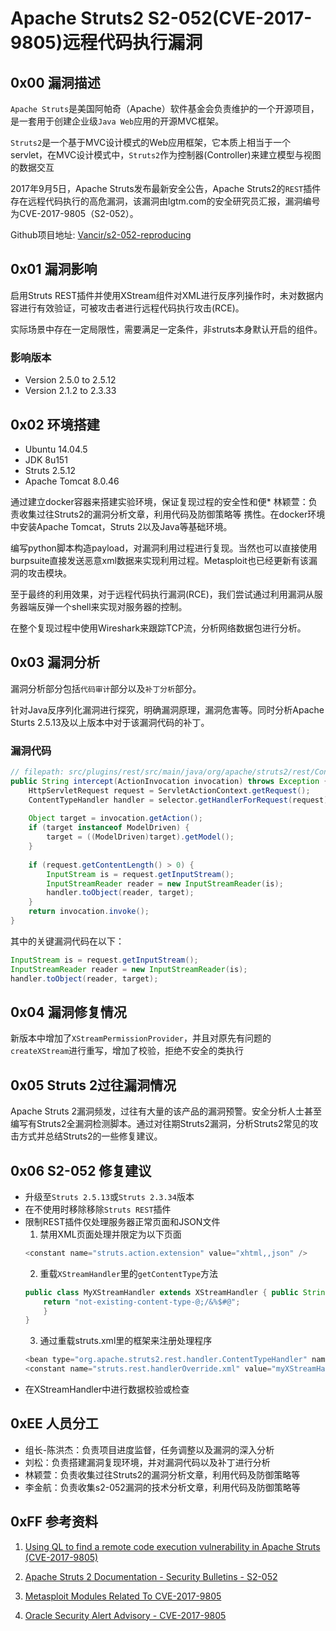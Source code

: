 # Apache Struts2 S2-052(CVE-2017-9805)远程代码执行漏洞

## 0x00 漏洞描述

`Apache Struts`是美国阿帕奇（Apache）软件基金会负责维护的一个开源项目，是一套用于创建企业级`Java Web`应用的开源MVC框架。

`Struts2`是一个基于MVC设计模式的Web应用框架，它本质上相当于一个servlet，在MVC设计模式中，`Struts2`作为控制器(Controller)来建立模型与视图的数据交互

2017年9月5日，Apache Struts发布最新安全公告，Apache Struts2的`REST`插件存在远程代码执行的高危漏洞，该漏洞由lgtm.com的安全研究员汇报，漏洞编号为CVE-2017-9805（S2-052）。

Github项目地址: [Vancir/s2-052-reproducing](https://github.com/Vancir/s2-052-reproducing)

## 0x01 漏洞影响

启用Struts REST插件并使用XStream组件对XML进行反序列操作时，未对数据内容进行有效验证，可被攻击者进行远程代码执行攻击(RCE)。

实际场景中存在一定局限性，需要满足一定条件，非struts本身默认开启的组件。

### 影响版本

* Version 2.5.0 to 2.5.12
* Version 2.1.2 to 2.3.33

## 0x02 环境搭建

* Ubuntu 14.04.5
* JDK 8u151
* Struts 2.5.12
* Apache Tomcat 8.0.46

通过建立docker容器来搭建实验环境，保证复现过程的安全性和便* 林颖萱：负责收集过往Struts2的漏洞分析文章，利用代码及防御策略等
携性。在docker环境中安装Apache Tomcat，Struts 2以及Java等基础环境。

编写python脚本构造payload，对漏洞利用过程进行复现。当然也可以直接使用burpsuite直接发送恶意xml数据来实现利用过程。Metasploit也已经更新有该漏洞的攻击模块。

至于最终的利用效果，对于远程代码执行漏洞(RCE)，我们尝试通过利用漏洞从服务器端反弹一个shell来实现对服务器的控制。

在整个复现过程中使用Wireshark来跟踪TCP流，分析网络数据包进行分析。

## 0x03 漏洞分析

漏洞分析部分包括`代码审计`部分以及`补丁分析`部分。

针对Java反序列化漏洞进行探究，明确漏洞原理，漏洞危害等。同时分析Apache Sturts 2.5.13及以上版本中对于该漏洞代码的补丁。

### 漏洞代码

``` java
// filepath: src/plugins/rest/src/main/java/org/apache/struts2/rest/ContentTypeInterceptor.java
public String intercept(ActionInvocation invocation) throws Exception {
    HttpServletRequest request = ServletActionContext.getRequest();
    ContentTypeHandler handler = selector.getHandlerForRequest(request);
    
    Object target = invocation.getAction();
    if (target instanceof ModelDriven) {
        target = ((ModelDriven)target).getModel();
    }
    
    if (request.getContentLength() > 0) {
        InputStream is = request.getInputStream();
        InputStreamReader reader = new InputStreamReader(is);
        handler.toObject(reader, target);
    }
    return invocation.invoke();
}
```
其中的关键漏洞代码在以下：
``` java
InputStream is = request.getInputStream();
InputStreamReader reader = new InputStreamReader(is);
handler.toObject(reader, target);
```

## 0x04 漏洞修复情况

新版本中增加了`XStreamPermissionProvider`，并且对原先有问题的`createXStream`进行重写，增加了校验，拒绝不安全的类执行

## 0x05 Struts 2过往漏洞情况

Apache Struts 2漏洞频发，过往有大量的该产品的漏洞预警。安全分析人士甚至编写有Struts2全漏洞检测脚本。通过对往期Struts2漏洞，分析Struts2常见的攻击方式并总结Struts2的一些修复建议。

## 0x06 S2-052 修复建议

* 升级至`Struts 2.5.13`或`Struts 2.3.34`版本
* 在不使用时移除移除`Struts REST`插件
* 限制REST插件仅处理服务器正常页面和JSON文件
    1. 禁用XML页面处理并限定为以下页面
    ```java
    <constant name="struts.action.extension" value="xhtml,,json" />
    ```
    2. 重载`XStreamHandler`里的`getContentType`方法
    ``` java
    public class MyXStreamHandler extends XStreamHandler { public String getContentType() {
        return "not-existing-content-type-@;/&%$#@";
        }
    }
    ```    
    3. 通过重载struts.xml里的框架来注册处理程序
    ```java
    <bean type="org.apache.struts2.rest.handler.ContentTypeHandler" name="myXStreamHandmer" class="com.company.MyXStreamHandler"/>
    <constant name="struts.rest.handlerOverride.xml" value="myXStreamHandler"/>
    ```
* 在XStreamHandler中进行数据校验或检查

## 0xEE 人员分工

* 组长-陈洪杰：负责项目进度监督，任务调整以及漏洞的深入分析
* 刘松：负责搭建漏洞复现环境，并对漏洞代码以及补丁进行分析
* 林颖萱：负责收集过往Struts2的漏洞分析文章，利用代码及防御策略等
* 李金航：负责收集s2-052漏洞的技术分析文章，利用代码及防御策略等

## 0xFF 参考资料
1. [Using QL to find a remote code execution vulnerability in Apache Struts (CVE-2017-9805)](https://lgtm.com/blog/apache_struts_CVE-2017-9805)

2. [Apache Struts 2 Documentation - Security Bulletins - S2-052](https://cwiki.apache.org/confluence/display/WW/S2-052)

3. [Metasploit Modules Related To CVE-2017-9805](https://www.rapid7.com/db/modules/exploit/multi/http/struts2_rest_xstream)

4. [Oracle Security Alert Advisory - CVE-2017-9805](http://www.oracle.com/technetwork/security-advisory/alert-cve-2017-9805-3889403.html)
 